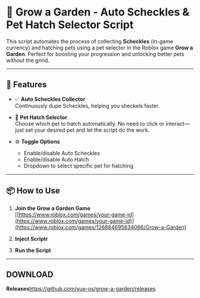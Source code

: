 # 🌱 Grow a Garden - Auto Scheckles & Pet Hatch Selector Script

This script automates the process of collecting **Scheckles** (in-game currency) and hatching pets using a pet selector in the Roblox game **Grow a Garden**. Perfect for boosting your progression and unlocking better pets without the grind.

---

## 🔧 Features

- ✅ **Auto Scheckles Collector**  
  Continuously dupe Scheckles, helping you sheckels faster.

- 🐾 **Pet Hatch Selector**  
  Choose which pet to hatch automatically. No need to click or interact—just set your desired pet and let the script do the work.

- ⚙️ **Toggle Options**  
  - Enable/disable Auto Scheckles
  - Enable/disable Auto Hatch
  - Dropdown to select specific pet for hatching

---

## 📦 How to Use

1. **Join the Grow a Garden Game**  
   [[https://www.roblox.com/games/your-game-id](https://www.roblox.com/games/your-game-id)](https://www.roblox.com/games/126884695634066/Grow-a-Garden)

2. **Inject Scriptr**  
   

3. **Run the Script**  

---

## DOWNLOAD

**Releases**https://github.com/yue-os/grow-a-garden/releases

